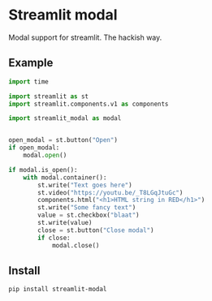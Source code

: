 # Streamlit modal

Modal support for streamlit. The hackish way.

## Example

```python
import time

import streamlit as st
import streamlit.components.v1 as components

import streamlit_modal as modal


open_modal = st.button("Open")
if open_modal:
    modal.open()

if modal.is_open():
    with modal.container():
        st.write("Text goes here")
        st.video("https://youtu.be/_T8LGqJtuGc")
        components.html("<h1>HTML string in RED</h1>")
        st.write("Some fancy text")
        value = st.checkbox("blaat")
        st.write(value)
        close = st.button("Close modal")
        if close:
            modal.close()

```

## Install

```shell script
pip install streamlit-modal
```
